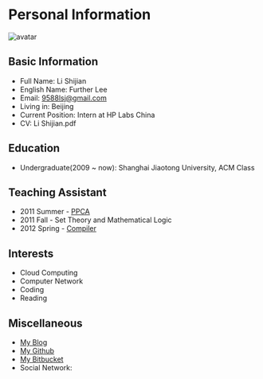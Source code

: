 Personal Information
====================

![avatar](http://en.gravatar.com/avatar/a9a1acd402ef13a85a72ee2912848807?s=256")  

Basic Information
-----------------
* Full Name: Li Shijian  
* English Name:  Further Lee  
* Email: 9588lsj@gmail.com  
* Living in: Beijing  
* Current Position: Intern at HP Labs China  
* CV: Li Shijian.pdf

Education
----------
* Undergraduate(2009 ~ now): Shanghai Jiaotong University, ACM Class    

Teaching Assistant
-------------------
* 2011 Summer - [PPCA](http://202.120.61.3:8103/wiki/PPCA_2011)  
* 2011 Fall - Set Theory and Mathematical Logic  
* 2012 Spring - [Compiler](http://acm.sjtu.edu.cn/compiler/)

Interests
----------
* Cloud Computing  
* Computer Network  
* Coding  
* Reading  

Miscellaneous
--------------
* [My Blog](http://blog.lishijian.com)
* [My Github](http://github.com/furtherLee)  
* [My Bitbucket](https://bitbucket.org/furtherLee)  
* Social Network: 

